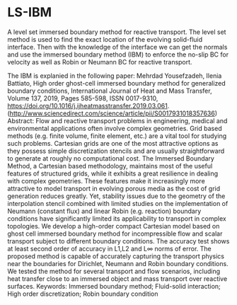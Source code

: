 # LS-IBM
A level set immersed boundary method for reactive transport. The level set method is used to find the exact location of the evolving solid-fluid interface. Then with the knowledge of the interface we can get the normals and use the immersed boundary method (IBM) to enforce the no-slip BC for velocity as well as Robin or Neumann BC for reactive transport.


The IBM is explanied in the following paper:
Mehrdad Yousefzadeh, Ilenia Battiato,
High order ghost-cell immersed boundary method for generalized boundary conditions,
International Journal of Heat and Mass Transfer,
Volume 137,
2019,
Pages 585-598,
ISSN 0017-9310,
https://doi.org/10.1016/j.ijheatmasstransfer.2019.03.061.
(http://www.sciencedirect.com/science/article/pii/S0017931018357636)
Abstract: Flow and reactive transport problems in engineering, medical and environmental applications often involve complex geometries. Grid based methods (e.g. finite volume, finite element, etc.) are a vital tool for studying such problems. Cartesian grids are one of the most attractive options as they possess simple discretization stencils and are usually straightforward to generate at roughly no computational cost. The Immersed Boundary Method, a Cartesian based methodology, maintains most of the useful features of structured grids, while it exhibits a great resilience in dealing with complex geometries. These features make it increasingly more attractive to model transport in evolving porous media as the cost of grid generation reduces greatly. Yet, stability issues due to the geometry of the interpolation stencil combined with limited studies on the implementation of Neumann (constant flux) and linear Robin (e.g. reaction) boundary conditions have significantly limited its applicability to transport in complex topologies. We develop a high-order compact Cartesian model based on ghost cell immersed boundary method for incompressible flow and scalar transport subject to different boundary conditions. The accuracy test shows at least second order of accuracy in L1,L2 and L∞ norms of error. The proposed method is capable of accurately capturing the transport physics near the boundaries for Dirichlet, Neumann and Robin boundary conditions. We tested the method for several transport and flow scenarios, including heat transfer close to an immersed object and mass transport over reactive surfaces.
Keywords: Immersed boundary method; Fluid-solid interaction; High order discretization; Robin boundary condition
